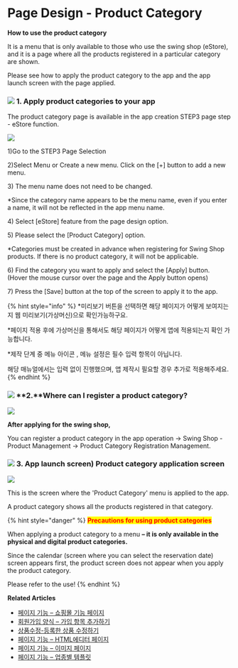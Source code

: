 # Page Design - Product Category

**How to use the product category**

It is a menu that is only available to those who use the swing shop (eStore), and it is a page where all the products registered in a particular category are shown.

Please see how to apply the product category to the app and the app launch screen with the page applied.

### ![](https://wp.swing2app.co.kr/wp-content/uploads/2022/07/%EB%8B%A8%EB%9D%BD1-1.png) **1.** Apply product categories to your app

The product category page is available in the app creation STEP3 page step - eStore function.

![](https://wp.swing2app.co.kr/wp-content/uploads/2022/07/%EC%83%81%ED%92%88%EC%B9%B4%ED%85%8C%EA%B3%A0%EB%A6%AC1.png)

1\)Go to the STEP3 Page Selection

2\)Select Menu or Create a new menu. Click on the \[+] button to add a new menu.

3\) The menu name does not need to be changed.

\*Since the category name appears to be the menu name, even if you enter a name, it will not be reflected in the app menu name.

4\) Select \[eStore] feature from the page design option.

5\) Please select the \[Product Category] option.

\*Categories must be created in advance when registering for Swing Shop products. If there is no product category, it will not be applicable.

6\) Find the category you want to apply and select the \[Apply] button. (Hover the mouse cursor over the page and the Apply button opens)

7\) Press the \[Save] button at the top of the screen to apply it to the app.

{% hint style="info" %}
\*미리보기 버튼을 선택하면 해당 페이지가 어떻게 보여지는지 웹 미리보기(가상머신)으로 확인가능하구요.

\*페이지 적용 후에 가상머신을 통해서도 해당 페이지가 어떻게 앱에 적용되는지 확인 가능합니다.

\*제작 단계 중 메뉴 아이콘 , 메뉴 설정은 필수 입력 항목이 아닙니다.

해당 매뉴얼에서는 입력 없이 진행했으며, 앱 제작시 필요할 경우 추가로 적용해주세요.
{% endhint %}

### ![](https://wp.swing2app.co.kr/wp-content/uploads/2022/07/%EB%8B%A8%EB%9D%BD1-1.png) **2.**Where can I register a product category?

![](https://wp.swing2app.co.kr/wp-content/uploads/2020/11/%EC%83%81%ED%92%88%EC%B9%B4%ED%85%8C%EA%B3%A0%EB%A6%AC3\_20.11.png)

**After applying for the swing shop,**

You can register a product category in the app operation → Swing Shop - Product Management → Product Category Registration Management.

### ![](https://wp.swing2app.co.kr/wp-content/uploads/2022/07/%EB%8B%A8%EB%9D%BD1-1.png) **3.** App launch screen) Product category application screen

![](https://wp.swing2app.co.kr/wp-content/uploads/2020/11/%EC%83%81%ED%92%88%EC%B9%B4%ED%85%8C%EA%B3%A0%EB%A6%AC2\_20.11.png)

This is the screen where the 'Product Category' menu is applied to the app.

A product category shows all the products registered in that category.

{% hint style="danger" %}
<mark style="color:red;">**Precautions for using product categories**</mark>

When applying a product category to a menu **– it is only available in the physical and digital product categories.**

Since the calendar (screen where you can select the reservation date) screen appears first, the product screen does not appear when you apply the product category.

Please refer to the use!
{% endhint %}

**Related Articles**

* [페이지 기능 – 쇼핑몰 기능 페이지](https://wp.swing2app.co.kr/documentation/v3manual/step3-page/swingshop-page/)
* [회원가입 양식 – 가입 항목 추가하기](https://wp.swing2app.co.kr/documentation/appmanage/service/set-membershipform/)
* [상품수정-등록한 상품 수정하기](https://wp.swing2app.co.kr/documentation/swingshop/product-edit/)
* [페이지 기능 – HTML에디터 페이지](https://wp.swing2app.co.kr/documentation/v3manual/step3-page/editorpage/)
* [페이지 기능 – 이미지 페이지](https://wp.swing2app.co.kr/documentation/v3manual/step3-page/imagepage/)
* [페이지 기능 – 업종별 템플릿](https://wp.swing2app.co.kr/documentation/v3manual/step3-page/template-page/)
